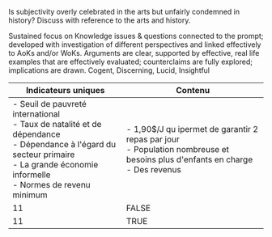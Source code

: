 
Is subjectivity overly celebrated in the arts but unfairly condemned in history? Discuss with reference to the arts and history.


Sustained focus on Knowledge issues & questions connected to the prompt; developed with investigation of different perspectives and linked effectively to AoKs and/or WoKs. Arguments are clear, supported by effective, real life examples that are effectively evaluated; counterclaims are fully explored; implications are drawn. Cogent, Discerning, Lucid, Insightful




| Indicateurs uniques | **Contenu** |
| ----------- | ----------- |  
| - Seuil de pauvreté international <br> - Taux de natalité et de dépendance <br> - Dépendance à l'égard du secteur primaire <br> - La grande économie informelle <br> - Normes de revenu minimum | - 1,90$/J qu ipermet de garantir 2 repas par jour <br> - Population nombreuse et besoins plus d'enfants en charge <br> - Des revenus |
| 11 | FALSE | 
| 11 | TRUE |
